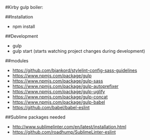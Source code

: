#Kirby gulp boiler:

##Installation
- npm install

##Development
- gulp
- gulp start (starts watching project changes during development)

##modules
- https://github.com/bjankord/stylelint-config-sass-guidelines
- https://www.npmjs.com/package/gulp
- https://www.npmjs.com/package/gulp-sass
- https://www.npmjs.com/package/gulp-autoprefixer
- https://www.npmjs.com/package/gulp-uglify
- https://www.npmjs.com/package/gulp-concat
- https://www.npmjs.com/package/gulp-babel
- https://github.com/babel/babel-eslint


##Sublime packages needed
- http://www.sublimelinter.com/en/latest/installation.html
- https://github.com/roadhump/SublimeLinter-eslint
